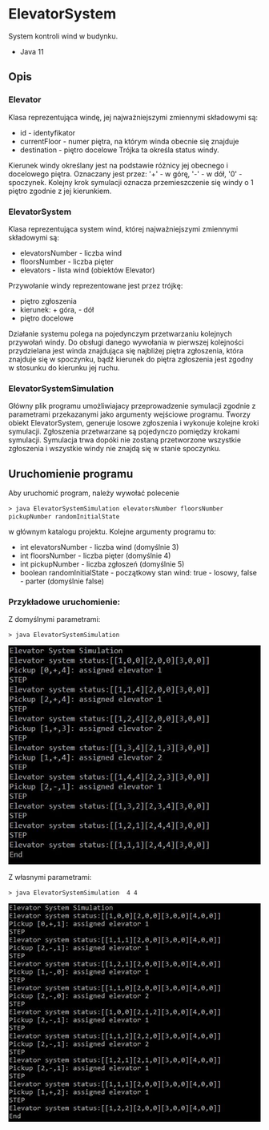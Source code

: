 # ElevatorSystem

System kontroli wind w budynku. 

- Java 11

## Opis 
### Elevator
Klasa reprezentująca windę, jej najważniejszymi zmiennymi składowymi są:
- id - identyfikator 
- currentFloor - numer piętra, na którym winda obecnie się znajduje
- destination - piętro docelowe
Trójka ta określa status windy.

Kierunek windy określany jest na podstawie różnicy jej obecnego i docelowego piętra. Oznaczany jest przez: '+' - w górę, '-' - w dół, '0' - spoczynek.
Kolejny krok symulacji oznacza przemieszczenie się windy o 1 piętro zgodnie z jej kierunkiem.


### ElevatorSystem
Klasa reprezentująca system wind, której najważniejszymi zmiennymi składowymi są:
- elevatorsNumber - liczba wind 
- floorsNumber - liczba pięter
- elevators - lista wind (obiektów Elevator)

Przywołanie windy reprezentowane jest przez trójkę:
- piętro zgłoszenia
- kierunek: + góra, - dół
- piętro docelowe

Działanie systemu polega na pojedynczym przetwarzaniu kolejnych przywołań windy. Do obsługi danego wywołania w pierwszej kolejności przydzielana jest winda znajdująca się najbliżej piętra zgłoszenia, która znajduje się w spoczynku, bądź kierunek do piętra zgłoszenia jest zgodny w stosunku do kierunku jej ruchu.


### ElevatorSystemSimulation
Główny plik programu umożliwiajacy przeprowadzenie symulacji zgodnie z parametrami przekazanymi jako argumenty wejściowe programu.
Tworzy obiekt ElevatorSystem, generuje losowe zgłoszenia i wykonuje kolejne kroki symulacji. Zgłoszenia przetwarzane są pojedynczo pomiędzy krokami symulacji. Symulacja trwa dopóki nie zostaną przetworzone wszystkie zgłoszenia i wszystkie windy nie znajdą się w stanie spoczynku.


## Uruchomienie programu
Aby uruchomić program, należy wywołać polecenie
```
> java ElevatorSystemSimulation elevatorsNumber floorsNumber pickupNumber randomInitialState
```
w głównym katalogu projektu.
Kolejne argumenty programu to:
- int elevatorsNumber - liczba wind (domyślnie 3)
- int floorsNumber - liczba pięter (domyślnie 4)
- int pickupNumber - liczba zgłoszeń (domyślnie 5)
- boolean randomInitialState - początkowy stan wind: true - losowy, false - parter (domyślnie false)

### Przykładowe uruchomienie:
Z domyślnymi parametrami:
```
> java ElevatorSystemSimulation 
```
![alt text](https://github.com/kopeadri/ElevatorSystem/blob/main/przyklad_domyslne.jpg)

Z własnymi parametrami:
```
> java ElevatorSystemSimulation  4 4 
```
![alt text](https://github.com/kopeadri/ElevatorSystem/blob/main/przyklad.JPG)

## 
